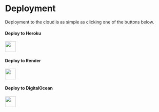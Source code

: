 # Deployment

Deployment to the cloud is as simple as clicking one of the buttons below.

#### Deploy to Heroku

<a href="https://heroku.com/deploy?template=https://github.com/platform-kit/platformkit-api" target="_blank"><img src="https://www.herokucdn.com/deploy/button.svg" height="35"></a>
  
#### Deploy to Render

<a href="https://render.com/deploy?repo=https://github.com/platform-kit/platformkit-api" target="_blank"><img src="https://render.com/images/deploy-to-render-button.svg" height="35"></a> 

#### Deploy to DigitalOcean

<a href="https://cloud.digitalocean.com/apps/new?repo=https://github.com/platform-kit/platformkit-api/tree/main" target="_blank"><img src="https://www.deploytodo.com/do-btn-blue.svg" height="35"></a>